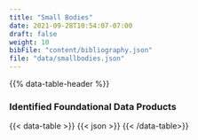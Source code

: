 ```yaml
---
title: "Small Bodies"
date: 2021-09-28T10:54:07-07:00
draft: false
weight: 10
bibFile: "content/bibliography.json"
file: "data/smallbodies.json"
---
```


{{% data-table-header %}}

### Identified Foundational Data Products
{{< data-table >}}
{{< json >}}
{{< /data-table>}}